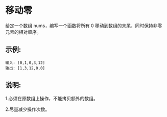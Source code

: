 # 移动零

给定一个数组 nums，编写一个函数将所有 0 移动到数组的末尾，同时保持非零元素的相对顺序。

## 示例:
```
输入: [0,1,0,3,12]
输出: [1,3,12,0,0]
```

## 说明:
1.必须在原数组上操作，不能拷贝额外的数组。

2.尽量减少操作次数。

